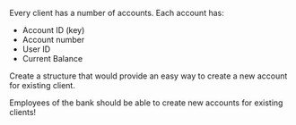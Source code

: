 Every client has a number of accounts. Each account has:
* Account ID (key)
* Account number
* User ID
* Current Balance

Create a structure that would provide an easy way to create a new account for existing client.

Employees of the bank should be able to create new accounts for existing clients!